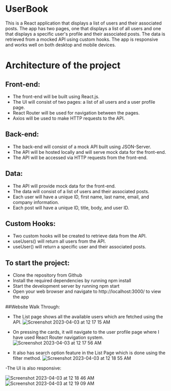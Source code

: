 # UserBook

This is a React application that displays a list of users and their associated posts. The app has two pages, one that displays a list of all users and one that displays a specific user's profile and their associated posts. The data is retrieved from a mocked API using custom hooks. The app is responsive and works well on both desktop and mobile devices.

# Architecture of the project
## Front-end:

- The front-end will be built using React.js.
- The UI will consist of two pages: a list of all users and a user profile page.
- React Router will be used for navigation between the pages.
- Axios will be used to make HTTP requests to the API.

## Back-end:

- The back-end will consist of a mock API built using JSON-Server.
- The API will be hosted locally and will serve mock data for the front-end.
- The API will be accessed via HTTP requests from the front-end.

## Data:

- The API will provide mock data for the front-end.
- The data will consist of a list of users and their associated posts.
- Each user will have a unique ID, first name, last name, email, and company information.
- Each post will have a unique ID, title, body, and user ID.

## Custom Hooks:

- Two custom hooks will be created to retrieve data from the API.
- useUsers() will return all users from the API.
- useUser() will return a specific user and their associated posts.


## To start the project:

- Clone the repository from Github
- Install the required dependencies by running npm install
- Start the development server by running npm start
- Open your web browser and navigate to http://localhost:3000/ to view the app

##Website Walk Through:
- The List page shows all the available users which are fetched using the API.
![Screenshot 2023-04-03 at 12 17 15 AM](https://user-images.githubusercontent.com/66726759/229371444-7e5d5bdd-f539-487d-8930-1a5d5d267c7e.png)

- On pressing the cards, it will navigate to the user profile page where I have used React Router navigation system.
![Screenshot 2023-04-03 at 12 17 56 AM](https://user-images.githubusercontent.com/66726759/229371589-717717a1-cb86-4438-8091-5171790bfe3f.png)

- It also has search option feature in the List Page which is done using the filter method.
![Screenshot 2023-04-03 at 12 18 55 AM](https://user-images.githubusercontent.com/66726759/229371680-1c058b9e-7575-4292-a65c-e2c5a33d867a.png)

-The UI is also responsive:

![Screenshot 2023-04-03 at 12 18 46 AM](https://user-images.githubusercontent.com/66726759/229371702-48dddd37-6de1-470e-8176-587d62b9bdad.png)
![Screenshot 2023-04-03 at 12 19 09 AM](https://user-images.githubusercontent.com/66726759/229371706-7de94683-2520-411b-852e-f8de5cbd0e57.png)








 



